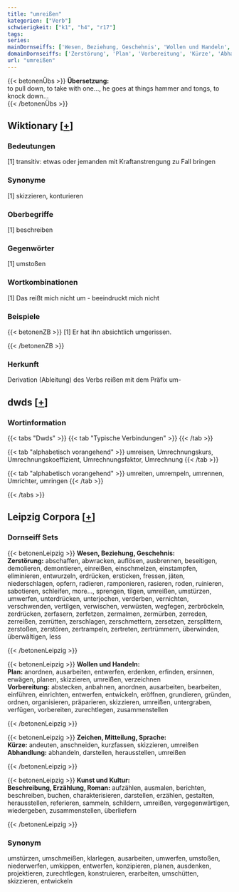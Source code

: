 ```yaml
---
title: "umreißen"
kategorien: ["Verb"]
schwierigkeit: ["k1", "h4", "r17"]
tags:
series:
mainDornseiffs: ['Wesen, Beziehung, Geschehnis', 'Wollen und Handeln', 'Zeichen, Mitteilung, Sprache', 'Kunst und Kultur']
domainDornseiffs: ['Zerstörung', 'Plan', 'Vorbereitung', 'Kürze', 'Abhandlung', 'Beschreibung, Erzählung, Roman']
url: "umreißen"
---
```


{{< betonenÜbs >}}
**Übersetzung:**  
to pull down, to take with one..., he goes at things hammer and tongs, to knock down...  
{{< /betonenÜbs >}}

## Wiktionary [[+](https://de.wiktionary.org/wiki/umreißen)]

### Bedeutungen
[1] transitiv: etwas oder jemanden mit Kraftanstrengung zu Fall bringen  

### Synonyme
[1] skizzieren, konturieren  

### Oberbegriffe
[1] beschreiben  

### Gegenwörter
[1] umstoßen  

### Wortkombinationen
[1] Das reißt mich nicht um - beeindruckt mich nicht  

### Beispiele
{{< betonenZB >}}
[1] Er hat ihn absichtlich umgerissen.  

{{< /betonenZB >}}
### Herkunft
Derivation (Ableitung) des Verbs reißen mit dem Präfix um-  



## dwds [[+](https://www.dwds.de/wb/umreißen)]

### Wortinformation
{{< tabs "Dwds" >}}
{{< tab "Typische Verbindungen" >}}
{{< /tab >}}

{{< tab "alphabetisch vorangehend" >}}
umreisen, Umrechnungskurs, Umrechnungskoeffizient, Umrechnungsfaktor, Umrechnung
{{< /tab >}}

{{< tab "alphabetisch vorangehend" >}}
umreiten, umrempeln, umrennen, Umrichter, umringen
{{< /tab >}}

{{< /tabs >}}

## Leipzig Corpora [[+](https://corpora.uni-leipzig.de/en/res?word=umreißen&corpusId=deu_newscrawl-public_2018)]

### Dornseiff Sets
{{< betonenLeipzig >}}
**Wesen, Beziehung, Geschehnis:**  
**Zerstörung:** abschaffen, abwracken, auflösen, ausbrennen, beseitigen, demolieren, demontieren, einreißen, einschmelzen, einstampfen, eliminieren, entwurzeln, erdrücken, ersticken, fressen, jäten, niederschlagen, opfern, radieren, ramponieren, rasieren, roden, ruinieren, sabotieren, schleifen, more..., sprengen, tilgen, umreißen, umstürzen, umwerfen, unterdrücken, unterjochen, verderben, vernichten, verschwenden, vertilgen, verwischen, verwüsten, wegfegen, zerbröckeln, zerdrücken, zerfasern, zerfetzen, zermalmen, zermürben, zerreden, zerreißen, zerrütten, zerschlagen, zerschmettern, zersetzen, zersplittern, zerstoßen, zerstören, zertrampeln, zertreten, zertrümmern, überwinden, überwältigen, less  

{{< /betonenLeipzig >}}


{{< betonenLeipzig >}}
**Wollen und Handeln:**  
**Plan:** anordnen, ausarbeiten, entwerfen, erdenken, erfinden, ersinnen, erwägen, planen, skizzieren, umreißen, verzeichnen  
**Vorbereitung:** abstecken, anbahnen, anordnen, ausarbeiten, bearbeiten, einführen, einrichten, entwerfen, entwickeln, eröffnen, grundieren, gründen, ordnen, organisieren, präparieren, skizzieren, umreißen, untergraben, verfügen, vorbereiten, zurechtlegen, zusammenstellen  

{{< /betonenLeipzig >}}


{{< betonenLeipzig >}}
**Zeichen, Mitteilung, Sprache:**  
**Kürze:** andeuten, anschneiden, kurzfassen, skizzieren, umreißen  
**Abhandlung:** abhandeln, darstellen, herausstellen, umreißen  

{{< /betonenLeipzig >}}


{{< betonenLeipzig >}}
**Kunst und Kultur:**  
**Beschreibung, Erzählung, Roman:** aufzählen, ausmalen, berichten, beschreiben, buchen, charakterisieren, darstellen, erzählen, gestalten, herausstellen, referieren, sammeln, schildern, umreißen, vergegenwärtigen, wiedergeben, zusammenstellen, überliefern  

{{< /betonenLeipzig >}}

### Synonym
umstürzen, umschmeißen, klarlegen, ausarbeiten, umwerfen, umstoßen, niederwerfen, umkippen, entwerfen, konzipieren, planen, ausdenken, projektieren, zurechtlegen, konstruieren, erarbeiten, umschütten, skizzieren, entwickeln

